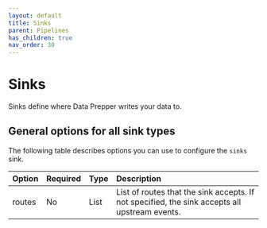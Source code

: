 ```yaml
---
layout: default
title: Sinks
parent: Pipelines
has_children: true
nav_order: 30
---
```


# Sinks

Sinks define where Data Prepper writes your data to.

## General options for all sink types

The following table describes options you can use to configure the `sinks` sink.

Option | Required | Type | Description
:--- | :--- | :--- | :---
routes | No | List | List of routes that the sink accepts. If not specified, the sink accepts all upstream events.